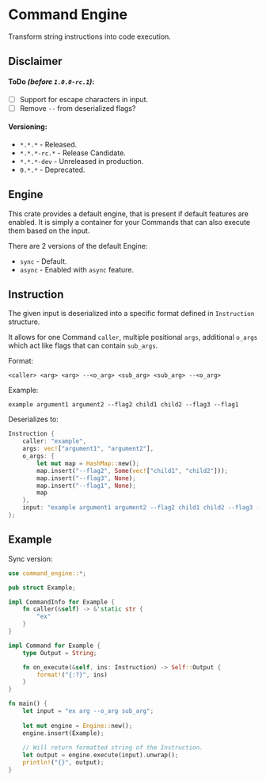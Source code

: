 # Command Engine
Transform string instructions into code execution. <br>

## Disclaimer
#### ToDo _(before `1.0.0-rc.1`)_:
- [ ] Support for escape characters in input.
- [ ] Remove `--` from deserialized flags?

#### Versioning:
- `*.*.*` - Released.
- `*.*.*-rc.*` - Release Candidate.
- `*.*.*-dev` - Unreleased in production.
- `0.*.*` - Deprecated.

## Engine
This crate provides a default engine, that is present if default features are enabled.
It is simply a container for your Commands that can also execute them based on the input.

There are 2 versions of the default Engine:
- `sync` - Default.
- `async` - Enabled with `async` feature.

## Instruction
The given input is deserialized into a specific format defined in `Instruction` structure.

It allows for one Command `caller`, multiple positional `args`, additional `o_args` which act like flags 
that can contain `sub_args`.

Format:
```pseudo
<caller> <arg> <arg> --<o_arg> <sub_arg> <sub_arg> --<o_arg>
```

Example:
```pseudo
example argument1 argument2 --flag2 child1 child2 --flag3 --flag1
```

Deserializes to:
```rust
Instruction {
    caller: "example",
    args: vec!["argument1", "argument2"],
    o_args: {
        let mut map = HashMap::new();
        map.insert("--flag2", Some(vec!["child1", "child2"]));
        map.insert("--flag3", None);
        map.insert("--flag1", None);
        map
    },
    input: "example argument1 argument2 --flag2 child1 child2 --flag3 --flag1",
};
```

## Example
Sync version:
```rust
use command_engine::*;

pub struct Example;

impl CommandInfo for Example {
    fn caller(&self) -> &'static str {
        "ex"
    }
}

impl Command for Example {
    type Output = String;

    fn on_execute(&self, ins: Instruction) -> Self::Output {
        format!("{:?}", ins)
    }
}

fn main() {
    let input = "ex arg --o_arg sub_arg";
    
    let mut engine = Engine::new();
    engine.insert(Example);
    
    // Will return formatted string of the Instruction.
    let output = engine.execute(input).unwrap();
    println!("{}", output);
}
```
